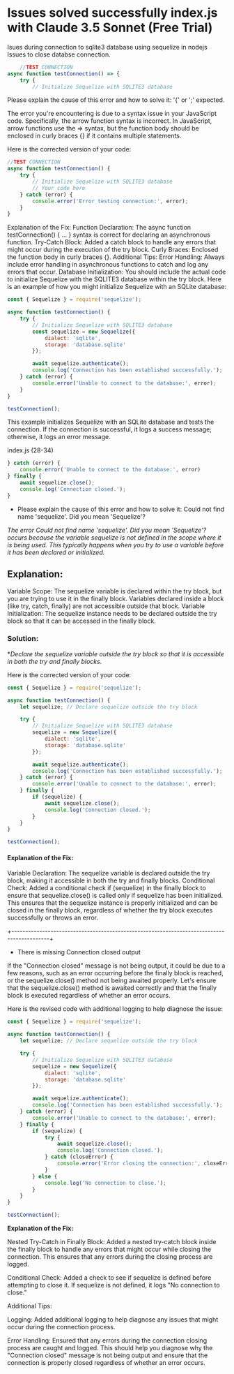# Issues solved successfully index.js with Claude 3.5 Sonnet (Free Trial)

Isues during connection to sqlite3 database using sequelize in nodejs
Issues to close databse connection.

```js
    //TEST CONNECTION
async function testConnection() => {
    try {
        // Initialize Sequelize with SQLITE3 database
```

Please explain the cause of this error and how to solve it: '{' or ';' expected.

The error you're encountering is due to a syntax issue in your JavaScript code. Specifically, the arrow function syntax is incorrect. In JavaScript, arrow functions use the => syntax, but the function body should be enclosed in curly braces {} if it contains multiple statements.

Here is the corrected version of your code:

```javascript
//TEST CONNECTION
async function testConnection() {
    try {
        // Initialize Sequelize with SQLITE3 database
        // Your code here
    } catch (error) {
        console.error('Error testing connection:', error);
    }
}
```

Explanation of the Fix:
Function Declaration: The async function testConnection() { ... } syntax is correct for declaring an asynchronous function.
Try-Catch Block: Added a catch block to handle any errors that might occur during the execution of the try block.
Curly Braces: Enclosed the function body in curly braces {}.
Additional Tips:
Error Handling: Always include error handling in asynchronous functions to catch and log any errors that occur.
Database Initialization: You should include the actual code to initialize Sequelize with the SQLITE3 database within the try block.
Here is an example of how you might initialize Sequelize with an SQLite database:

```javascript
const { Sequelize } = require('sequelize');

async function testConnection() {
    try {
        // Initialize Sequelize with SQLITE3 database
        const sequelize = new Sequelize({
            dialect: 'sqlite',
            storage: 'database.sqlite'
        });

        await sequelize.authenticate();
        console.log('Connection has been established successfully.');
    } catch (error) {
        console.error('Unable to connect to the database:', error);
    }
}

testConnection();
```

This example initializes Sequelize with an SQLite database and tests the connection. If the connection is successful, it logs a success message; otherwise, it logs an error message.

index.js (28-34)

```javascript
} catch (error) {
    console.error('Unable to connect to the database:', error)
} finally {
    await sequelize.close();
    console.log('Connection closed.');
}
```

- Please explain the cause of this error and how to solve it: Could not find name 'sequelize'. Did you mean 'Sequelize'?

*The error Could not find name 'sequelize'. Did you mean 'Sequelize'? occurs because the variable sequelize is not defined in the scope where it is being used. This typically happens when you try to use a variable before it has been declared or initialized.*

## **Explanation:**

Variable Scope: The sequelize variable is declared within the try block, but you are trying to use it in the finally block. Variables declared inside a block (like try, catch, finally) are not accessible outside that block.
Variable Initialization: The sequelize instance needs to be declared outside the try block so that it can be accessed in the finally block.

### **Solution:**

**Declare the sequelize variable outside the try block so that it is accessible in both the try and finally blocks.*

Here is the corrected version of your code:

```javascript
const { Sequelize } = require('sequelize');

async function testConnection() {
    let sequelize; // Declare sequelize outside the try block

    try {
        // Initialize Sequelize with SQLITE3 database
        sequelize = new Sequelize({
            dialect: 'sqlite',
            storage: 'database.sqlite'
        });

        await sequelize.authenticate();
        console.log('Connection has been established successfully.');
    } catch (error) {
        console.error('Unable to connect to the database:', error);
    } finally {
        if (sequelize) {
            await sequelize.close();
            console.log('Connection closed.');
        }
    }
}

testConnection();
```

#### **Explanation of the Fix:**

Variable Declaration: The sequelize variable is declared outside the try block, making it accessible in both the try and finally blocks.
Conditional Check: Added a conditional check if (sequelize) in the finally block to ensure that sequelize.close() is called only if sequelize has been initialized.
This ensures that the sequelize instance is properly initialized and can be closed in the finally block, regardless of whether the try block executes successfully or throws an error.

+-------------------------------------------------------------------------------------------+

- There is missing Connection closed output

If the "Connection closed" message is not being output, it could be due to a few reasons, such as an error occurring before the finally block is reached, or the sequelize.close() method not being awaited properly. Let's ensure that the sequelize.close() method is awaited correctly and that the finally block is executed regardless of whether an error occurs.

Here is the revised code with additional logging to help diagnose the issue:

```javascript
const { Sequelize } = require('sequelize');

async function testConnection() {
    let sequelize; // Declare sequelize outside the try block

    try {
        // Initialize Sequelize with SQLITE3 database
        sequelize = new Sequelize({
            dialect: 'sqlite',
            storage: 'database.sqlite'
        });

        await sequelize.authenticate();
        console.log('Connection has been established successfully.');
    } catch (error) {
        console.error('Unable to connect to the database:', error);
    } finally {
        if (sequelize) {
            try {
                await sequelize.close();
                console.log('Connection closed.');
            } catch (closeError) {
                console.error('Error closing the connection:', closeError);
            }
        } else {
            console.log('No connection to close.');
        }
    }
}

testConnection();
```

**Explanation of the Fix:**

Nested Try-Catch in Finally Block: Added a nested try-catch block inside the finally block to handle any errors that might occur while closing the connection. This ensures that any errors during the closing process are logged.

Conditional Check: Added a check to see if sequelize is defined before attempting to close it. If sequelize is not defined, it logs "No connection to close."

Additional Tips:

Logging: Added additional logging to help diagnose any issues that might occur during the connection process.

Error Handling: Ensured that any errors during the connection closing process are caught and logged.
This should help you diagnose why the "Connection closed" message is not being output and ensure that the connection is properly closed regardless of whether an error occurs.
